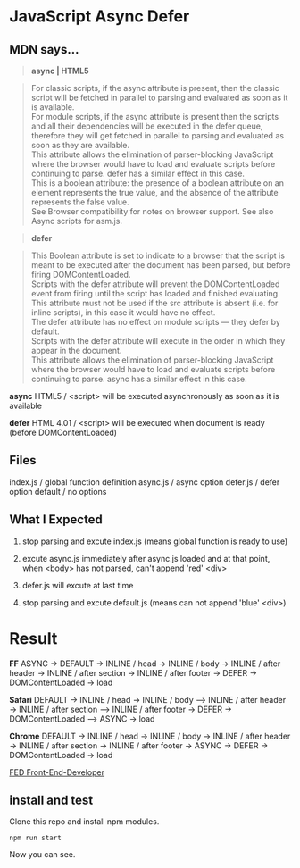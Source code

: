 # JavaScript Async Defer

## MDN says...

> **async | HTML5**

> For classic scripts, if the async attribute is present, then the classic script will be fetched in parallel to parsing and evaluated as soon as it is available.<br />For module scripts, if the async attribute is present then the scripts and all their dependencies will be executed in the defer queue, therefore they will get fetched in parallel to parsing and evaluated as soon as they are available.<br />This attribute allows the elimination of parser-blocking JavaScript where the browser would have to load and evaluate scripts before continuing to parse. defer has a similar effect in this case.<br />This is a boolean attribute: the presence of a boolean attribute on an element represents the true value, and the absence of the attribute represents the false value.<br />See Browser compatibility for notes on browser support. See also Async scripts for asm.js.


> **defer**

> This Boolean attribute is set to indicate to a browser that the script is meant to be executed after the document has been parsed, but before firing DOMContentLoaded.<br />Scripts with the defer attribute will prevent the DOMContentLoaded event from firing until the script has loaded and finished evaluating.<br />This attribute must not be used if the src attribute is absent (i.e. for inline scripts), in this case it would have no effect.<br />The defer attribute has no effect on module scripts — they defer by default.<br />Scripts with the defer attribute will execute in the order in which they appear in the document.<br />This attribute allows the elimination of parser-blocking JavaScript where the browser would have to load and evaluate scripts before continuing to parse. async has a similar effect in this case.

**async** HTML5 / \<script\> will be executed asynchronously as soon as it is available

**defer** HTML 4.01 / \<script\> will be executed when document is ready (before DOMContentLoaded)

## Files

index.js / global function definition
async.js / async option
defer.js / defer option
default / no options
 
## What I Expected

1) stop parsing and excute index.js (means global function is ready to use)

2) excute async.js immediately after async.js loaded and at that point, when \<body\> has not parsed, can't append 'red' \<div\>

3) defer.js will excute at last time

4) stop parsing and excute default.js (means can not append 'blue' \<div\>)

# Result
 
**FF**
ASYNC -> DEFAULT -> INLINE / head -> INLINE / body -> INLINE / after header -> INLINE / after section -> INLINE / after footer -> DEFER -> DOMContentLoaded -> load

**Safari**
DEFAULT -> INLINE / head -> INLINE / body –> INLINE / after header -> INLINE / after section –> INLINE / after footer -> DEFER -> DOMContentLoaded –> ASYNC -> load

**Chrome**
DEFAULT -> INLINE / head -> INLINE / body -> INLINE / after header -> INLINE / after section -> INLINE / after footer -> ASYNC -> DEFER -> DOMContentLoaded -> load

[FED Front-End-Developer](https://kool-jay.tistory.com/35)


## install and test

Clone this repo and install npm modules.

```
npm run start
```

Now you can see.